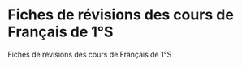 # Fiches de révisions des cours de Français de 1°S
Fiches de révisions des cours de Français de 1°S
